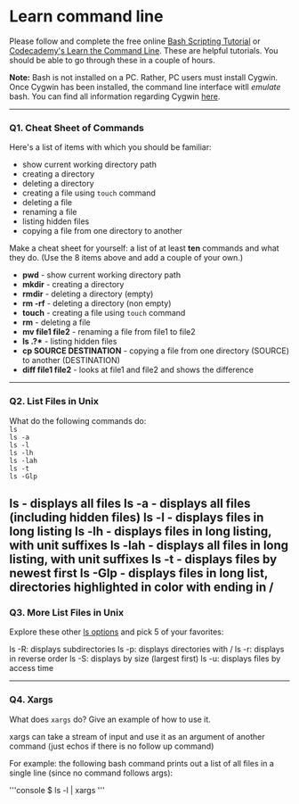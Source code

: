 # Learn command line

Please follow and complete the free online [Bash Scripting Tutorial](https://ryanstutorials.net/bash-scripting-tutorial/) or [Codecademy's Learn the Command Line](https://www.codecademy.com/learn/learn-the-command-line). These are helpful tutorials. You should be able to go through these in a couple of hours.

**Note:** Bash is not installed on a PC. Rather, PC users must install Cygwin. Once Cygwin has been installed, the command line interface witll _emulate_ bash. You can find all information regarding Cygwin [here](https://www.cygwin.com/).

---

### Q1.  Cheat Sheet of Commands  

Here's a list of items with which you should be familiar:  
* show current working directory path
* creating a directory
* deleting a directory
* creating a file using `touch` command
* deleting a file
* renaming a file
* listing hidden files
* copying a file from one directory to another

Make a cheat sheet for yourself: a list of at least **ten** commands and what they do.  (Use the 8 items above and add a couple of your own.)  

* **pwd** - show current working directory path
* **mkdir** - creating a directory
* **rmdir** - deleting a directory (empty)
* **rm -rf** - deleting a directory (non empty)
* **touch** - creating a file using `touch` command
* **rm** - deleting a file
* **mv file1 file2** - renaming a file from file1 to file2
* **ls .?\*** - listing hidden files
* **cp SOURCE DESTINATION** - copying a file from one directory (SOURCE) to another (DESTINATION)
* **diff file1 file2** - looks at file1 and file2 and shows the difference 
---

### Q2.  List Files in Unix   

What do the following commands do:  
`ls`  
`ls -a`  
`ls -l`  
`ls -lh`  
`ls -lah`  
`ls -t`  
`ls -Glp`  

ls - displays all files
ls -a - displays all files (including hidden files)
ls -l - displays files in long listing
ls -lh - displays files in long listing, with unit suffixes
ls -lah - displays all files in long listing, with unit suffixes
ls -t - displays files by newest first
ls -Glp - displays files in long list, directories highlighted in color with ending in / 
---

### Q3.  More List Files in Unix  

Explore these other [ls options](http://www.techonthenet.com/unix/basic/ls.php) and pick 5 of your favorites:

ls -R: displays subdirectories
ls -p: displays directories with /
ls -r: displays in reverse order
ls -S: displays by size (largest first)
ls -u: displays files by access time

---

### Q4.  Xargs   

What does `xargs` do? Give an example of how to use it.

xargs can take a stream of input and use it as an argument of another command (just echos if there is no follow up command)

For example: the following bash command prints out a list of all files in a single line (since no command follows args):

'''console
$ ls -l | xargs
'''
 

